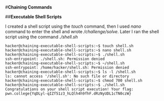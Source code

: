 #**Chaining Commands**

##**Executable Shell Scripts**

I created a shell script using the _touch_ command, then I used _nano_ command to enter the shell and wrote _/challenge/solve_. Later I ran the shell script using the command _./shell.sh_


    hacker@chaining-executable-shell-scripts:~$ touch shell.sh
    hacker@chaining-executable-shell-scripts:~$ nano shell.sh
    hacker@chaining-executable-shell-scripts:~$ ./shell.sh
    ssh-entrypoint: ./shell.sh: Permission denied
    hacker@chaining-executable-shell-scripts:~$ ~/shell.sh
    ssh-entrypoint: /home/hacker/shell.sh: Permission denied
    hacker@chaining-executable-shell-scripts:~$ ls -l /shell.sh
    ls: cannot access '/shell.sh': No such file or directory
    hacker@chaining-executable-shell-scripts:~$ chmod 700 shell.sh
    hacker@chaining-executable-shell-scripts:~$ ./shell.sh
    Congratulations on your shell script execution! Your flag:
    pwn.college{YqDLyl-qIZf51z3_hLQlh4h9fhF.dRzNyUDL1cTN0czW}
